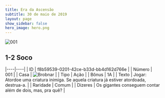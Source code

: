 ```yaml
---
title: Era da Ascensão
subtitle: 30 de maio de 2019
layout: page
show_sidebar: false
hero_image: hero.png
---
```


![001](https://cdn.keyforgegame.com/media/card_front/pt/435_001_CCC247PX4H2C_pt.png)

## 1-2 Soco

|----|----|
| ID | f8b59539-0201-42ce-b33d-bb4d162d766e |
| Número | 001 |
| Casa | ![Brobnar](https://archonarcana.com/images/thumb/e/e0/Brobnar.png/22px-Brobnar.png "Brobnar") |
| Tipo | Ação |
| Bônus | 1A |
| Texto | Jogar: Atordoe uma criatura inimiga. Se aquela criatura já estiver atordoada, destrua-a. |
| Raridade | Comum |
| Dizeres | Os gigantes conseguem contar além de dois,  mas, pra quê? |
